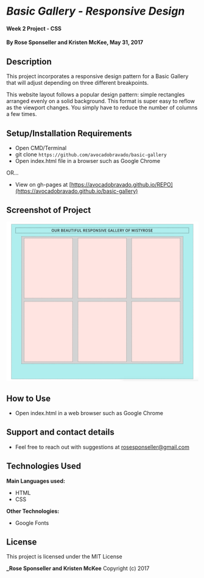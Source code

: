 # _Basic Gallery - Responsive Design_

#### Week 2 Project - CSS

#### By **Rose Sponseller and Kristen McKee, May 31, 2017**

## Description

This project incorporates a responsive design pattern for a Basic Gallery that will adjust depending on three different breakpoints.

This website layout follows a popular design pattern: simple rectangles arranged evenly on a solid background. This format is super easy to reflow as the viewport changes. You simply have to reduce the number of columns a few times.

## Setup/Installation Requirements

* Open CMD/Terminal
* git clone `https://github.com/avocadobravado/basic-gallery`
* Open index.html file in a browser such as Google Chrome

OR...

* View on gh-pages at [https://avocadobravado.github.io/REPO](https://avocadobravado.github.io/basic-gallery)

## Screenshot of Project

![Basic Gallery](https://github.com/avocadobravado/basic-gallery/blob/master/img/scs.png?raw=true)

## How to Use

* Open index.html in a web browser such as Google Chrome

## Support and contact details

* Feel free to reach out with suggestions at rosesponseller@gmail.com

## Technologies Used

**Main Languages used:**

* HTML
* CSS

**Other Technologies:**

* Google Fonts

## License

This project is licensed under the MIT License

**_Rose Sponseller and Kristen McKee** Copyright (c) 2017
